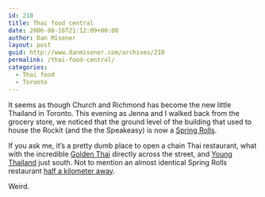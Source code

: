 ```yaml
---
id: 210
title: Thai food central
date: 2006-08-16T21:12:09+00:00
author: Dan Misener
layout: post
guid: http://www.danmisener.com/archives/210
permalink: /thai-food-central/
categories:
  - Thai food
  - Toronto
---
```

It seems as though Church and Richmond has become the new little Thailand in Toronto. This evening as Jenna and I walked back from the grocery store, we noticed that the ground level of the building that used to house the Rockit (and the the Speakeasy) is now a [Spring Rolls](http://www.springrolls.ca/).

If you ask me, it&#8217;s a pretty dumb place to open a chain Thai restaurant, what with the incredible [Golden Thai](http://www.toronto.com/restaurants/listing/000-212-805) directly across the street, and [Young Thailand](http://www.youngthailand.com/) just south. Not to mention an almost identical Spring Rolls restaurant [half a kilometer away](http://www.google.ca/maps?daddr=85+Front+Street+East,+Toronto,+ON+M5E+1B8+(Spring+Rolls+By+St+Lawrence+Market)+%4043.648900,-79.372362&saddr=120+Church+St,+Toronto,+ON&f=d&hl=en&dq=spring+rolls+loc:+Toronto,+ON&ie=UTF8&sll=49.891235,-97.15369&sspn=31.540637,71.191406&om=1).

Weird.